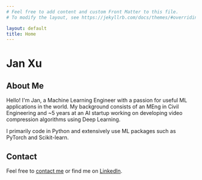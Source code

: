 ```yaml
---
# Feel free to add content and custom Front Matter to this file.
# To modify the layout, see https://jekyllrb.com/docs/themes/#overriding-theme-defaults

layout: default
title: Home
---
```


# Jan Xu

## About Me
Hello! I'm Jan, a Machine Learning Engineer with a passion for useful ML applications in the world. My background consists of an MEng in Civil Engineering and ~5 years at an AI startup working on developing video compression algorithms using Deep Learning.

I primarily code in Python and extensively use ML packages such as PyTorch and Scikit-learn.

## Contact
Feel free to [contact me](mailto:jan_xu@outlook.com) or find me on [LinkedIn](https://www.linkedin.com/in/jan-xu-36701a5b/).

